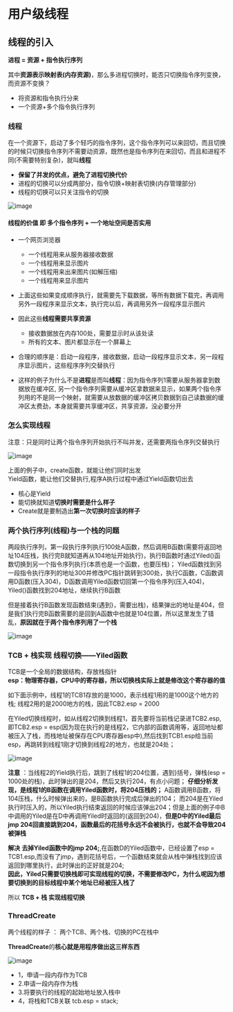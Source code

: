 # 用户级线程  


## 线程的引入  

**进程 = 资源 + 指令执行序列**  

其中**资源表示映射表(内存资源)**，那么多进程切换时，能否只切换指令序列变换，而资源不变换？  
* 将资源和指令执行分来  
* 一个资源+多个指令执行序列  

### 线程  

在一个资源下，启动了多个轻巧的指令序列，这个指令序列可以来回切，而且切换的时候只切换指令序列不需要动资源，既然也是指令序列在来回切，而且和进程不同(不需要特别复杂)，就叫**线程**

* **保留了并发的优点，避免了进程切换代价**  
* 进程的切换可以分成两部分，指令切换+映射表切换(内存管理部分)  
* 线程的切换可以只关注指令的切换  

![image](https://user-images.githubusercontent.com/58176267/156487067-cb07e0f7-bbcd-4587-8a2d-9dcce081df1a.png)


#### 线程的价值 即 多个指令序列 + 一个地址空间是否实用  

* 一个网页浏览器  
    * 一个线程用来从服务器接收数据  
    * 一个线程用来显示图片  
    * 一个线程用来出来图片(如解压缩)  
    * 一个线程用来显示图片  

* 上面这些如果变成顺序执行，就需要先下载数据，等所有数据下载完，再调用另外一段程序来显示文本，执行完以后，再调用另外一段程序显示图片  
* 因此这些**线程需要共享资源**
    * 接收数据放在内存100处，需要显示时从该处读  
    * 所有的文本、图片都显示在一个屏幕上  
* 合理的顺序是：启动一段程序，接收数据，启动一段程序显示文本，另一段程序显示图片，这些程序序列交替执行  
* 这样的例子为什么不是**进程**是而叫**线程**：因为指令序列1需要从服务器拿到数据放在缓冲区, 另一个指令序列需要从缓冲区拿数据来显示，如果两个指令序列用的不是同一个映射，就需要从放数据的缓冲区拷贝数据到自己读数据的缓冲区太费劲，本身就需要共享缓冲区，共享资源，没必要分开  


### 怎么实现线程  

注意：只是同时让两个指令序列开始执行不叫并发，还需要两指令序列交替执行  

![image](https://user-images.githubusercontent.com/58176267/156489305-3418c7b4-7bbc-4503-b48d-301da8181ca9.png)


上面的例子中，create函数，就能让他们同时出发  
Yield函数，能让他们交替执行,程序A执行过程中通过Yield函数切出去  

* 核心是Yield
* 能切换就知道**切换时需要是什么样子**  
* Create就是要制造出**第一次切换时应该的样子**

### 两个执行序列(线程)与一个栈的问题  

两段执行序列，第一段执行序列执行100处A函数，然后调用B函数(需要将返回地址104压栈，执行完B就知道再从104地址开始执行)，执行B函数时通过Yiled()函数切换到另一个指令序列执行(本质也是一个函数，也要压栈)；  Yiled函数找到另一段指令执行序列的地址300并修改PC指针跳转到300处，执行C函数，C函数调用D函数(压入304)，D函数调用Yiled函数切回第一个指令序列(压入404)，Yiled()函数找到204地址，继续执行B函数  

但是接着执行B函数发现函数结束(遇到}，需要出栈)，结果弹出的地址是404，但是我们执行完B函数需要的是回到A函数中也就是104位置，所以这里发生了错乱，**原因就在于两个指令序列用了一个栈**  

![image](https://user-images.githubusercontent.com/58176267/156490334-c90353dc-56fd-43e6-8463-83d71ede5dd3.png)

### TCB + 栈实现 线程切换——Yiled函数  

TCB是一个全局的数据结构，存放栈指针  
**esp：物理寄存器，CPU中的寄存器，所以切换栈实际上就是修改这个寄存器的值**

如下面示例中，线程1的TCB1存放的是1000，表示线程1用的是1000这个地方的栈; 线程2用的是2000地方的栈，因此TCB2.esp = 2000  

在Yiled切换线程时，如从线程2切换到线程1，首先要将当前栈记录进TCB2.esp,即TCB2.esp = esp(因为现在执行的是线程2，它内部的函数调用等，返回地址都被压入了栈，而栈地址被保存在CPU寄存器esp中),然后找到TCB1.esp给当前esp，再跳转到线程1刚才切换到线程2的地方，也就是204处；

![image](https://user-images.githubusercontent.com/58176267/156496526-bc6d0875-c276-46a2-8d3f-18ce58d9c033.png)

**注意** ：当线程2的Yield执行后，跳到了线程1的204位置，遇到}括号，弹栈(esp = 1000处的栈)，此时弹出的是204，然后又执行204，有点小问题； **仔细分析发现，是线程1的B函数在调用Yiled函数时，将204压栈的；** A函数调用B函数，将104压栈，什么时候弹出来的，是B函数执行完成后弹出的104； 而204是在Yiled执行时压入的，所以Yiled执行结束返回的时候应该弹出204；但是上面的例子中B中调用的Yiled是在D中再调用Yiled时返回的(返回到204)，**但是D中的Yiled最后 jmp 204回直接跳到204，函数最后的花括号永远不会被执行，也就不会导致204被弹栈**  

**解决** **去掉Yiled函数中的jmp 204;**,在函数D的Yiled函数中，已经设置了esp = TCB1.esp,而没有了jmp，遇到花括号后，一个函数结束就会从栈中弹栈找到应该返回到哪里执行，此时弹出的正好就是204;  
**因此，Yiled只需要切换栈即可实现线程的切换，不需要修改PC，为什么呢因为想要切换到的目标线程中某个地址已经被压入栈了**

所以 **TCB + 栈 实现线程切换**

### ThreadCreate
两个线程的样子 ： 两个TCB、两个栈、切换的PC在栈中  

**ThreadCreate**的**核心就是用程序做出这三样东西**    

![image](https://user-images.githubusercontent.com/58176267/156498918-ffaf1de2-a3a3-4ff0-8c3f-94b21abe60d8.png)


* 1，申请一段内存作为TCB  
* 2.申请一段内存作为栈  
* 3.将要执行的线程的起始地址放入栈中  
* 4，将栈和TCB关联  tcb.esp = stack;




